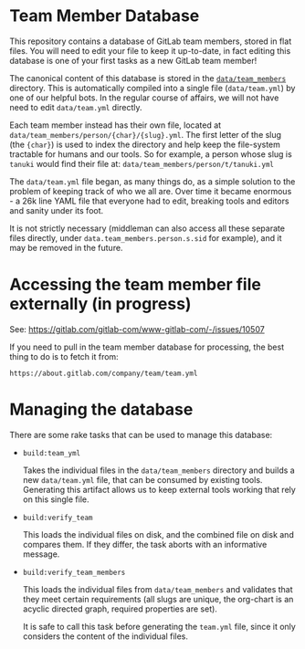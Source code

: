# Team Member Database

This repository contains a database of GitLab team members, stored
in flat files. You will need to edit your file to keep it up-to-date,
in fact editing this database is one of your first tasks as a new
GitLab team member!

The canonical content of this database is stored in the 
[`data/team_members`](https://gitlab.com/gitlab-com/www-gitlab-com/-/tree/master/data/team_members)
directory. This is automatically compiled into a single file (`data/team.yml`)
by one of our helpful bots. In the regular course of affairs, we will not
have need to edit `data/team.yml` directly.

Each team member instead has their own file, located at
`data/team_members/person/{char}/{slug}.yml`. The first letter of the slug (the
`{char}`) is used to index the directory and help keep the file-system tractable
for humans and our tools. So for example, a person whose slug is `tanuki` would find
their file at: `data/team_members/person/t/tanuki.yml`

The `data/team.yml` file began, as many things do, as a simple solution
to the problem of keeping track of who we all are. Over time it became
enormous - a 26k line YAML file that everyone had to edit, breaking
tools and editors and sanity under its foot.

It is not strictly necessary (middleman can also access all these
separate files directly, under `data.team_members.person.s.sid` for 
example), and it may be removed in the future.

# Accessing the team member file externally (in progress)

See: https://gitlab.com/gitlab-com/www-gitlab-com/-/issues/10507

If you need to pull in the team member database for processing, the best thing
to do is to fetch it from:

```
https://about.gitlab.com/company/team/team.yml
```

# Managing the database

There are some rake tasks that can be used to manage this database:

- `build:team_yml`

  Takes the individual files in the `data/team_members` directory
  and builds a new `data/team.yml` file, that can be consumed by
  existing tools. Generating this artifact allows us to keep
  external tools working that rely on this single file.

- `build:verify_team`

  This loads the individual files on disk, and the combined file on disk
  and compares them. If they differ, the task aborts with an informative
  message.

- `build:verify_team_members`

  This loads the individual files from `data/team_members` and validates
  that they meet certain requirements (all slugs are unique, the org-chart
  is an acyclic directed graph, required properties are set).

  It is safe to call this task before generating the `team.yml` file, since
  it only considers the content of the individual files.

